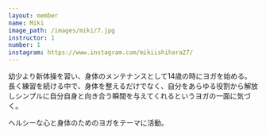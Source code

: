 ```yaml
---
layout: member
name: Miki
image_path: /images/miki/7.jpg
instructor: 1
number: 1
instagram: https://www.instagram.com/mikiishihara27/
---
```

幼少より新体操を習い、身体のメンテナンスとして14歳の時にヨガを始める。
長く練習を続ける中で、身体を整えるだけでなく、自分をあらゆる役割から解放しシンプルに自分自身と向き合う瞬間を与えてくれるというヨガの一面に気づく。

ヘルシーな心と身体のためのヨガをテーマに活動。
